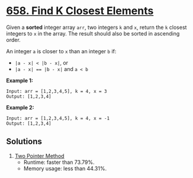 # [658. Find K Closest Elements](https://leetcode.com/problems/find-k-closest-elements/)

Given a **sorted** integer array `arr`, two integers `k` and `x`, return the `k` closest integers to `x` in the array. The result should also be sorted in ascending order.

An integer `a` is closer to `x` than an integer `b` if:

- `|a - x| < |b - x|`, or
- `|a - x| == |b - x|` and `a < b`

**Example 1:**

```
Input: arr = [1,2,3,4,5], k = 4, x = 3
Output: [1,2,3,4]
```

**Example 2:**

```
Input: arr = [1,2,3,4,5], k = 4, x = -1
Output: [1,2,3,4]
```

## Solutions
1. [Two Pointer Method](./FindKClosestElements.java)
    - Runtime: faster than 73.79%.
    - Memory usage: less than 44.31%.
